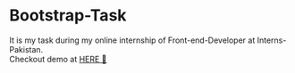 # Bootstrap-Task
It is my task during my online internship of Front-end-Developer at Interns-Pakistan.
<br/>
Checkout demo at [HERE 🚀](https://bootstrap-task-9e556.web.app)
